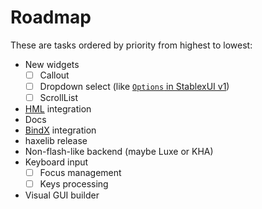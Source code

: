 Roadmap
=====================

These are tasks ordered by priority from highest to lowest:

- New widgets
  - [ ] Callout
  - [ ] Dropdown select (like [`Options` in StablexUI v1](https://github.com/RealyUniqueName/StablexUI/blob/master/src/ru/stablex/ui/widgets/Options.hx))
  - [ ] ScrollList
- [HML](https://github.com/profelis/hml) integration
- Docs
- [BindX](http://lib.haxe.org/p/bindx2/) integration
- haxelib release
- Non-flash-like backend (maybe Luxe or KHA)
- Keyboard input
  - [ ] Focus management
  - [ ] Keys processing
- Visual GUI builder
